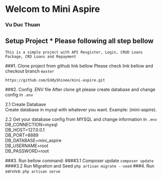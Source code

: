 # Welcom to Mini Aspire
### Vu Duc Thuan
## Setup Project * Please following all step bellow

``This is a simple project with API Resgister, Login, CRUD Loans Package, CRD Loans and Repayment``

###1. Clone project from github link bellow
Please check link bellow and checkout branch ``master``

``https://github.com/EddyShinee/mini-aspire.git``

###2. Config .ENV file
After clone git please create database and change config in ``.env``

2.1 Create Database\
Create database in mysql with whatever you want. Example: (mini-aspire).

2.2 Get your database config from MYSQL and change information in  ``.env``\
DB_CONNECTION=mysql\
DB_HOST=127.0.0.1\
DB_PORT=8889\
DB_DATABASE=mini_aspire\
DB_USERNAME=root\
DB_PASSWORD=root

###3. Run bellow command:
####3.1 Composer update
``composer update``
####3.2 Run Migration and Seed
``php artisan migrate --seed``
###4. Run servive:
``php artisan serve``

